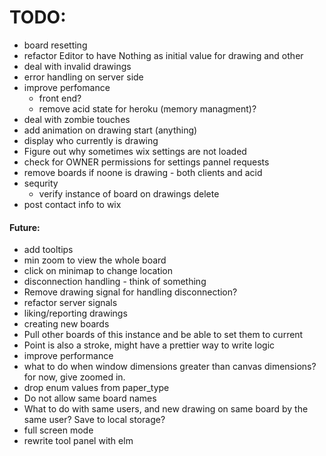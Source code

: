 # TODO:

- board resetting
- refactor Editor to have Nothing as initial value for drawing and other
- deal with invalid drawings
- error handling on server side
- improve perfomance
    + front end?
    + remove acid state for heroku (memory managment)?
- deal with zombie touches
- add animation on drawing start (anything)
- display who currently is drawing
- Figure out why sometimes wix settings are not loaded
- check for OWNER permissions for settings pannel requests
- remove boards if noone is drawing - both clients and acid
- sequrity
    + verify instance of board on drawings delete
- post contact info to wix

#### Future:
- add tooltips
- min zoom to view the whole board
- click on minimap to change location
- disconnection handling - think of something
- Remove drawing signal for handling disconnection?
- refactor server signals
- liking/reporting drawings
- creating new boards
- Pull other boards of this instance and be able to set them to current
- Point is also a stroke, might have a prettier way to write logic
- improve performance
- what to do when window dimensions greater than canvas dimensions? for now, give zoomed in.
- drop enum values from paper_type
- Do not allow same board names
- What to do with same users, and new drawing on same board by the same user? Save to local storage?
- full screen mode
- rewrite tool panel with elm